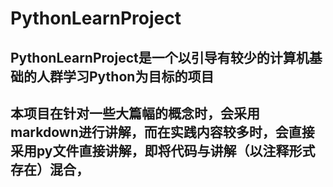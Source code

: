 # PythonLearnProject

## PythonLearnProject是一个以引导有较少的计算机基础的人群学习Python为目标的项目

## 本项目在针对一些大篇幅的概念时，会采用markdown进行讲解，而在实践内容较多时，会直接采用py文件直接讲解，即将代码与讲解（以注释形式存在）混合，